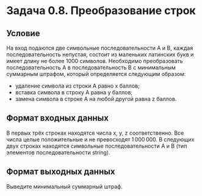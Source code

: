 # Задача 0.8. Преобразование строк

## Условие
На вход подаются две символьные последовательности A и B, каждая последовательность непустая, состоит из маленьких латинских букв и имеет длину не более 1000 символов. Необходимо преобразовать последовательность A в последовательность B с минимальным суммарным штрафом, который определяется следующим образом:
- удаление символа из строки A равно x баллов;
- вставка символа в строку A равна y баллов;
- замена символа в строке A на любой другой равна z баллов.

## Формат входных данных
В первых трёх строках находятся числа x, y, z соответственно. Все числа целые положительные и не превосходят 1 000 000.
В следующих двух строках находятся символьные последовательности A и B (тип элементов последовательности string).

## Формат выходных данных
Выведите минимальный суммарный штраф.

